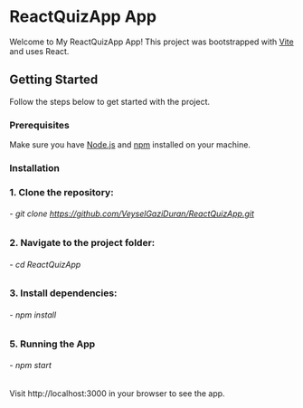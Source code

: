 # ReactQuizApp App

Welcome to My ReactQuizApp App! This project was bootstrapped with [Vite](https://vitejs.dev/) and uses React.


## Getting Started

Follow the steps below to get started with the project.

### Prerequisites

Make sure you have [Node.js](https://nodejs.org/) and [npm](https://www.npmjs.com/) installed on your machine.

### Installation

### 1. Clone the repository:

###### - git clone https://github.com/VeyselGaziDuran/ReactQuizApp.git

### 2. Navigate to the project folder:

###### - cd ReactQuizApp

### 3. Install dependencies:

###### - npm install

### 5. Running the App

###### - npm start

Visit http://localhost:3000 in your browser to see the app.
